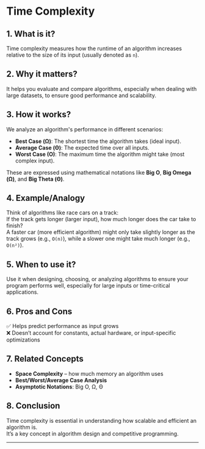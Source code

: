 # Time Complexity

## 1. What is it?
Time complexity measures how the runtime of an algorithm increases relative to the size of its input (usually denoted as `n`).

## 2. Why it matters?
It helps you evaluate and compare algorithms, especially when dealing with large datasets, to ensure good performance and scalability.

## 3. How it works?
We analyze an algorithm's performance in different scenarios:

- **Best Case (Ω)**: The shortest time the algorithm takes (ideal input).
- **Average Case (Θ)**: The expected time over all inputs.
- **Worst Case (O)**: The maximum time the algorithm might take (most complex input).

These are expressed using mathematical notations like **Big O**, **Big Omega (Ω)**, and **Big Theta (Θ)**.

## 4. Example/Analogy
Think of algorithms like race cars on a track:  
If the track gets longer (larger input), how much longer does the car take to finish?  
A faster car (more efficient algorithm) might only take slightly longer as the track grows (e.g., `O(n)`), while a slower one might take much longer (e.g., `O(n²)`).

## 5. When to use it?
Use it when designing, choosing, or analyzing algorithms to ensure your program performs well, especially for large inputs or time-critical applications.

## 6. Pros and Cons
✅ Helps predict performance as input grows  
❌ Doesn’t account for constants, actual hardware, or input-specific optimizations

## 7. Related Concepts
- **Space Complexity** – how much memory an algorithm uses  
- **Best/Worst/Average Case Analysis**  
- **Asymptotic Notations**: Big O, Ω, Θ

## 8. Conclusion
Time complexity is essential in understanding how scalable and efficient an algorithm is.  
It’s a key concept in algorithm design and competitive programming.

---
